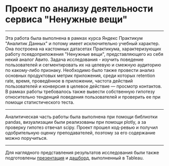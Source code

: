 # Проект по анализу деятельности сервиса "Ненужные вещи"

---

Эта работа была выполнена в рамках курса Яндекс Практикум "Аналитик Данных" и потому имеет исключительно учебный характер. Она построена на кастомных датасетах Практикума, характеризующих работу псевдоприложения "Ненужные вещи", представляющего из себя некий аналог Авито. Задача исследования - изучить поведение пользователей и сегментировать их на целевую и смежную аудиторию по какому-либо признаку. Необходимо было также провести анализ основных продуктовых метрик приложения, среди которых retention rate, время, проведённое в приложении, частота действий пользователей и конверсия в целевое действие — просмотр контактов. В рамках работы требовалось также вывести собственную гипотезу относительно тенденций поведения пользователей и проверить ее при помощи статистического теста. 
 
---

Аналитическая часть работы была выполнена при помощи библиотки pandas, визуализации были реализованы при помощи plotly, а за проверку гипотез отвечал scipy. Проект прошел код-ревью и получил одобрительную оценку преподавателей, поэтому за его содержание можно поручиться. 

---

Для наглядного представления результатов исследования были также подготовлены <a href=" https://drive.google.com/file/d/1LW1d9_ye7WAjQTV_RtNO-cEepkRMP4yn/view?usp=sharing">презентация</a> и 
<a href=" https://public.tableau.com/app/profile/wishmas/viz/__16716395834220/Dashboard1?publish=yes">дашборд</a>, выполненный в Tableau.


